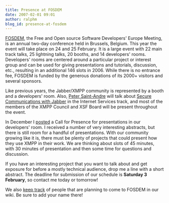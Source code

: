 ```yaml
---
title: Presence at FOSDEM
date: 2007-02-01 09:01
author: ralphm
blog_id: presence-at-fosdem
---
```


[FOSDEM](http://www.fosdem.org/ "Free and Open source Software Developers' Europe Meeting"), the Free and Open source Software Developers' Europe Meeting, is an annual two-day conference held in Brussels, Belgium. This year the event will take place on 24 and 25 February. It is a large event with 22 main track talks, 25 lightning talks, 20 booths, and 14 developers' rooms. Developers' rooms are centered around a particular project or interest group and can be used for giving presentations and tutorials, discussion, etc., resulting in an additional 146 slots in 2006. While there is no entrance fee, FOSDEM is funded by the generous donations of its 2000+ visitors and several sponsors.

Like previous years, the Jabber/XMPP community is represented by a booth and a developers' room. Also, [Peter Saint-Andre](http://www.xmpp.org/xsf/people/stpeter.shtml) will talk about [Secure Communications with Jabber](http://fosdem.org/2007/schedule/events/jabber) in the Internet Services track, and most of the members of the XMPP Council and XSF Board will be present throughout the event.

In December I [posted](http://ralphm.net/blog/2006/11/17/fosdem_2007_call "FOSDEM call for presence") a Call for Presence for presentations in our developers' room. I received a number of very interesting abstracts, but there is still room for a handful of presentations. With our community growing like it is, there must be plenty of projects that could present how they use XMPP in their work. We are thinking about slots of 45 minutes, with 30 minutes of presentation and then some time for questions and discussion.

If you have an interesting project that you want to talk about and get exposure for before a mostly technical audience, drop me a line with a short abstract. The deadline for submission of our schedule is **Saturday 3 February**, so contact me today or tomorrow!

We also [keep track](http://wiki.jabber.org/index.php/FOSDEM_2007 "Jabber presence at FOSDEM 2007") of people that are planning to come to FOSDEM in our wiki. Be sure to add your name there!
